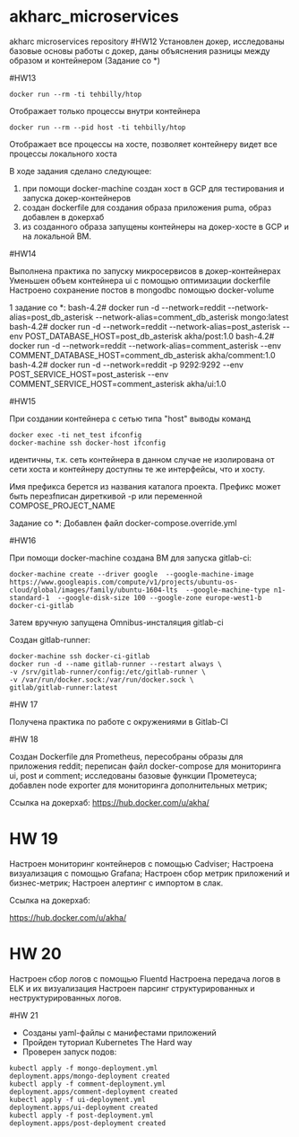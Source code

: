 # akharc_microservices
akharc microservices repository
#HW12
Установлен докер, исследованы базовые основы работы с докер, даны объяснения разницы между образом и контейнером (Задание со *)

#HW13
```
docker run --rm -ti tehbilly/htop
```
Отображает только процессы внутри контейнера
```
docker run --rm --pid host -ti tehbilly/htop
```
Отображает все процессы на хосте, позволяет контейнеру видет все процессы локального хоста

В ходе задания сделано следующее:
1) при помощи docker-machine создан хост в GCP для тестирования и запуска докер-контейнеров
2) создан dockerfile для создания образа приложения puma, образ добавлен в докерхаб
3) из созданного образа запущены контейнеры на докер-хосте в GCP и на локальной ВМ.

#HW14

Выполнена практика по запуску микросервисов в докер-контейнерах
Уменьшен объем контейнера ui с помощью оптимизации dockerfile
Настроено сохранение постов в mongodbс помощью docker-volume

1 задание со *:
bash-4.2# docker run -d --network=reddit --network-alias=post_db_asterisk --network-alias=comment_db_asterisk mongo:latest
bash-4.2# docker run -d --network=reddit --network-alias=post_asterisk --env POST_DATABASE_HOST=post_db_asterisk akha/post:1.0
bash-4.2# docker run -d --network=reddit --network-alias=comment_asterisk --env COMMENT_DATABASE_HOST=comment_db_asterisk akha/comment:1.0
bash-4.2# docker run -d --network=reddit -p 9292:9292 --env POST_SERVICE_HOST=post_asterisk --env COMMENT_SERVICE_HOST=comment_asterisk akha/ui:1.0

#HW15

При создании контейнера с сетью типа "host" выводы команд
```
docker exec -ti net_test ifconfig
docker-machine ssh docker-host ifconfig
```
идентичны, т.к. сеть контейнера в данном случае не изолирована от сети хоста и контейнеру доступны те же интерфейсы, что и хосту.

Имя префикса берется из названия каталога проекта. Префикс может быть перезfписан диреткивой -p или переменной COMPOSE_PROJECT_NAME

Задание со *:
Добавлен файл docker-compose.override.yml

#HW16

При помощи docker-machine создана ВМ для запуска gitlab-ci:
```
docker-machine create --driver google  --google-machine-image https://www.googleapis.com/compute/v1/projects/ubuntu-os-cloud/global/images/family/ubuntu-1604-lts  --google-machine-type n1-standard-1  --google-disk-size 100 --google-zone europe-west1-b  docker-ci-gitlab

```
Затем вручную запущена Omnibus-инсталяция gitlab-ci


Создан gitlab-runner:
```
docker-machine ssh docker-ci-gitlab
docker run -d --name gitlab-runner --restart always \
-v /srv/gitlab-runner/config:/etc/gitlab-runner \
-v /var/run/docker.sock:/var/run/docker.sock \
gitlab/gitlab-runner:latest 
```
#HW 17

Получена практика по работе с окружениями в Gitlab-CI

#HW 18

Создан Dockerfile для Prometheus, пересобраны образы для приложения reddit;
переписан файл docker-compose для мониторинга ui, post и comment;
исследованы базовые функции Прометеуса;
добавлен node exporter для мониторинга дополнительных метрик;

Ссылка на докерхаб:
https://hub.docker.com/u/akha/

# HW 19

Настроен мониторинг контейнеров с помощью Cadviser;
Настроена визуализация с помощью Grafana;
Настроен сбор метрик приложений и бизнес-метрик;
Настроен алертинг с импортом в слак.

Ссылка на докерхаб:

https://hub.docker.com/u/akha/

# HW 20

Настроен сбор логов с помощью Fluentd
Настроена передача логов в ELK и их визуализация
Настроен парсинг структурированных и неструктурированных логов.

#HW 21
- Созданы yaml-файлы с манифестами приложений
- Пройден туториал Kubernetes The Hard way
- Проверен запуск подов:

 ```
 kubectl apply -f mongo-deployment.yml
 deployment.apps/mongo-deployment created
 kubectl apply -f comment-deployment.yml
 deployment.apps/comment-deployment created
 kubectl apply -f ui-deployment.yml
 deployment.apps/ui-deployment created
 kubectl apply -f post-deployment.yml
 deployment.apps/post-deployment created
 ```
